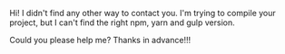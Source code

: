 Hi! I didn't find any other way to contact you.
I'm trying to compile your project, but I can't find the right npm, yarn and gulp version.

Could you please help me?
Thanks in advance!!!
